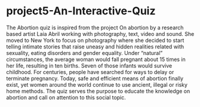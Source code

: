 # project5-An-Interactive-Quiz
The Abortion quiz is inspired from the project On abortion by a research based artist Laia Abril working with photography, text, video and sound. She moved to New York to focus on photography where she decided to start telling intimate stories that raise uneasy and hidden realities related with sexuality, eating disorders and gender equality. Under “natural” circumstances, the average woman would fall pregnant about 15 times in her life, resulting in ten births. Seven of those infants would survive childhood. For centuries, people have searched for ways to delay or terminate pregnancy. Today, safe and efficient means of abortion finally exist, yet women around the world continue to use ancient, illegal or risky home methods. The quiz serves the purpose to educate the knowledge on abortion and call on attention to this social topic. 
